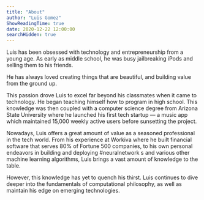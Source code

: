 ```yaml
---
title: "About"
author: "Luis Gomez"
ShowReadingTime: true
date: 2020-12-22 12:00:00
searchHidden: true
---
```


Luis has been obsessed with technology and entrepreneurship from a young age. As early as middle school, he was busy jailbreaking iPods and selling them to his friends.

He has always loved creating things that are beautiful, and building value from the ground up.

This passion drove Luis to excel far beyond his classmates when it came to technology. He began teaching himself how to program in high school. This knowledge was then coupled with a computer science degree from Arizona State University where he launched his first tech startup — a music app which maintained 15,000 weekly active users before sunsetting the project.

Nowadays, Luis offers a great amount of value as a seasoned professional in the tech world. From his experience at Workiva where he built financial software that serves 80% of Fortune 500 companies, to his own personal endeavors in building and deploying #neuralnetwork s and various other machine learning algorithms, Luis brings a vast amount of knowledge to the table.

However, this knowledge has yet to quench his thirst. Luis continues to dive deeper into the fundamentals of computational philosophy, as well as maintain his edge on emerging technologies.
